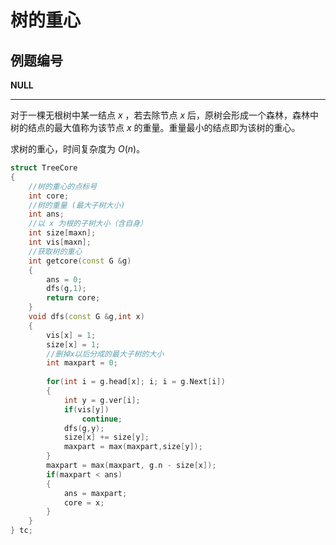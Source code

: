 # 树的重心

## 例题编号

**NULL**

------

对于一棵无根树中某一结点 $x$ ，若去除节点 $x$ 后，原树会形成一个森林，森林中树的结点的最大值称为该节点 $x$ 的重量。重量最小的结点即为该树的重心。

求树的重心，时间复杂度为 $O(n)$。

```c++
struct TreeCore
{
	//树的重心的点标号 
	int core;
	//树的重量 (最大子树大小)
	int ans;
	//以 x 为根的子树大小（含自身） 
	int size[maxn]; 
	int vis[maxn];
	//获取树的重心 
	int getcore(const G &g)
	{
		ans = 0; 
		dfs(g,1);
		return core;
	}
	void dfs(const G &g,int x)
	{
		vis[x] = 1;
		size[x] = 1;
		//删掉x以后分成的最大子树的大小 
		int maxpart = 0;
		
		for(int i = g.head[x]; i; i = g.Next[i])
		{
			int y = g.ver[i];
			if(vis[y])
				continue;
			dfs(g,y);
			size[x] += size[y];
			maxpart = max(maxpart,size[y]);
		} 
		maxpart = max(maxpart, g.n - size[x]);
		if(maxpart < ans)
		{
			ans = maxpart;
			core = x;
		}
	} 
} tc; 
```

